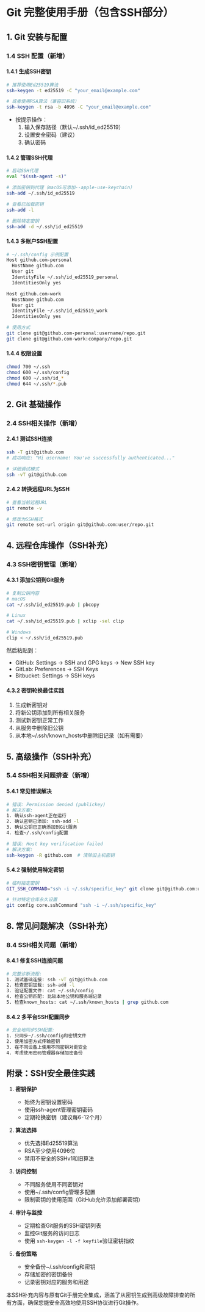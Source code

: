 # Git 完整使用手册（包含SSH部分）

## 1. Git 安装与配置

### 1.4 SSH 配置（新增）

#### 1.4.1 生成SSH密钥

```bash
# 推荐使用Ed25519算法
ssh-keygen -t ed25519 -C "your_email@example.com"

# 或者使用RSA算法（兼容旧系统）
ssh-keygen -t rsa -b 4096 -C "your_email@example.com"
```

- 按提示操作：
  1. 输入保存路径（默认~/.ssh/id_ed25519）
  2. 设置安全密码（建议）
  3. 确认密码

#### 1.4.2 管理SSH代理

```bash
# 启动SSH代理
eval "$(ssh-agent -s)"

# 添加密钥到代理（macOS可添加--apple-use-keychain）
ssh-add ~/.ssh/id_ed25519

# 查看已加载密钥
ssh-add -l

# 删除特定密钥
ssh-add -d ~/.ssh/id_ed25519
```

#### 1.4.3 多账户SSH配置

```bash
# ~/.ssh/config 示例配置
Host github.com-personal
  HostName github.com
  User git
  IdentityFile ~/.ssh/id_ed25519_personal
  IdentitiesOnly yes

Host github.com-work
  HostName github.com
  User git
  IdentityFile ~/.ssh/id_ed25519_work
  IdentitiesOnly yes

# 使用方式
git clone git@github.com-personal:username/repo.git
git clone git@github.com-work:company/repo.git
```

#### 1.4.4 权限设置

```bash
chmod 700 ~/.ssh
chmod 600 ~/.ssh/config
chmod 600 ~/.ssh/id_*
chmod 644 ~/.ssh/*.pub
```

## 2. Git 基础操作

### 2.4 SSH相关操作（新增）

#### 2.4.1 测试SSH连接

```bash
ssh -T git@github.com
# 成功响应: "Hi username! You've successfully authenticated..."

# 详细调试模式
ssh -vT git@github.com
```

#### 2.4.2 转换远程URL为SSH

```bash
# 查看当前远程URL
git remote -v

# 修改为SSH格式
git remote set-url origin git@github.com:user/repo.git
```

## 4. 远程仓库操作（SSH补充）

### 4.3 SSH密钥管理（新增）

#### 4.3.1 添加公钥到Git服务

```bash
# 复制公钥内容
# macOS
cat ~/.ssh/id_ed25519.pub | pbcopy

# Linux
cat ~/.ssh/id_ed25519.pub | xclip -sel clip

# Windows
clip < ~/.ssh/id_ed25519.pub
```

然后粘贴到：

- GitHub: Settings → SSH and GPG keys → New SSH key
- GitLab: Preferences → SSH Keys
- Bitbucket: Settings → SSH keys

#### 4.3.2 密钥轮换最佳实践

1. 生成新密钥对
2. 将新公钥添加到所有相关服务
3. 测试新密钥正常工作
4. 从服务中删除旧公钥
5. 从本地~/.ssh/known_hosts中删除旧记录（如有需要）

## 5. 高级操作（SSH补充）

### 5.4 SSH相关问题排查（新增）

#### 5.4.1 常见错误解决

```bash
# 错误: Permission denied (publickey)
# 解决方案:
1. 确认ssh-agent正在运行
2. 确认密钥已添加: ssh-add -l
3. 确认公钥已正确添加到Git服务
4. 检查~/.ssh/config配置

# 错误: Host key verification failed
# 解决方案:
ssh-keygen -R github.com  # 清除旧主机密钥
```

#### 5.4.2 强制使用特定密钥

```bash
# 临时指定密钥
GIT_SSH_COMMAND="ssh -i ~/.ssh/specific_key" git clone git@github.com:user/repo.git

# 针对特定仓库永久设置
git config core.sshCommand "ssh -i ~/.ssh/specific_key"
```

## 8. 常见问题解决（SSH补充）

### 8.4 SSH相关问题（新增）

#### 8.4.1 修复SSH连接问题

```bash
# 完整诊断流程:
1. 测试基础连接: ssh -vT git@github.com
2. 检查密钥加载: ssh-add -l
3. 验证配置文件: cat ~/.ssh/config
4. 检查公钥匹配: 比较本地公钥和服务端记录
5. 检查known_hosts: cat ~/.ssh/known_hosts | grep github.com
```

#### 8.4.2 多平台SSH配置同步

```bash
# 安全地同步SSH配置:
1. 只同步~/.ssh/config和密钥文件
2. 使用加密方式传输密钥
3. 在不同设备上使用不同密钥对更安全
4. 考虑使用密码管理器存储加密备份
```

## 附录：SSH安全最佳实践

1. **密钥保护**

   - 始终为密钥设置密码
   - 使用ssh-agent管理密钥密码
   - 定期轮换密钥（建议每6-12个月）
2. **算法选择**

   - 优先选择Ed25519算法
   - RSA至少使用4096位
   - 禁用不安全的SSHv1和旧算法
3. **访问控制**

   - 不同服务使用不同密钥对
   - 使用~/.ssh/config管理多配置
   - 限制密钥的使用范围（GitHub允许添加部署密钥）
4. **审计与监控**

   - 定期检查Git服务的SSH密钥列表
   - 监控Git服务的访问日志
   - 使用 `ssh-keygen -l -f keyfile`验证密钥指纹
5. **备份策略**

   - 安全备份~/.ssh/config和密钥
   - 存储加密的密钥备份
   - 记录密钥对应的服务和用途

本SSH补充内容与原有Git手册完全集成，涵盖了从密钥生成到高级故障排查的所有方面，确保您能安全高效地使用SSH协议进行Git操作。
